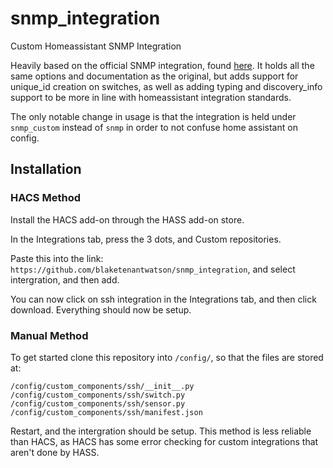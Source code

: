 # snmp_integration
 Custom Homeassistant SNMP Integration

Heavily based on the official SNMP integration, found [here](https://www.home-assistant.io/integrations/snmp/). It holds all the same options and documentation as the original, but adds support for unique_id creation on switches, as well as adding typing and discovery_info support to be more in line with homeassistant integration standards.

The only notable change in usage is that the integration is held under `snmp_custom` instead of `snmp` in order to not confuse home assistant on config.

## Installation
### HACS Method
Install the HACS add-on through the HASS add-on store.

In the Integrations tab, press the 3 dots, and Custom repositories.

Paste this into the link: `https://github.com/blaketenantwatson/snmp_integration`, and select intergration, and then add.

You can now click on ssh integration in the Integrations tab, and then click download. Everything should now be setup.

### Manual Method
To get started clone this repository into `/config/`, so that the files are stored at:
```
/config/custom_components/ssh/__init__.py
/config/custom_components/ssh/switch.py
/config/custom_components/ssh/sensor.py
/config/custom_components/ssh/manifest.json
```

Restart, and the intergration should be setup. This method is less reliable than HACS, as HACS has some error checking for custom integrations that aren't done by HASS.

